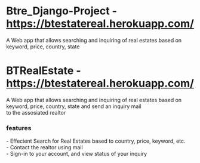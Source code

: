 # Btre_Django-Project - https://btestatereal.herokuapp.com/
A Web app that allows searching and inquiring of real estates based on keyword, price, country, state 

# BTRealEstate - https://btestatereal.herokuapp.com/
A Web app that allows searching and inquiring of real estates based on keyword, price, country, state and send an inquiry mail <br/>
to the assosiated realtor

<h3> features </h3>
- Effecient Search for Real Estates based to country, price, keyword, etc. <br/>
- Contact the realtor using mail <br/>
- Sign-in to your account, and view status of your inquiry <br/>
